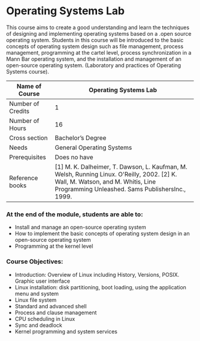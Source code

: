 
# Operating Systems Lab

This course aims to create a good understanding and learn the techniques of designing and implementing operating systems based on a .open source operating system. Students in this course will be introduced to the basic concepts of operating system design such as file management, process management, programming at the cartel level, process synchronization in a Mann Bar operating system, and the installation and management of an open-source operating system. (Laboratory and practices of Operating Systems course).

| Name of Course |	Operating Systems Lab |
|---|---|
| Number of Credits | 1 |
| Number of Hours | 16 | 
| Cross section | Bachelor’s Degree | 
| Needs | General Operating Systems |
| Prerequisites | Does no have | 
| Reference books | [1] M. K. Dalheimer, T. Dawson, L. Kaufman, M. Welsh, Running Linux. O'Reilly, 2002. [2] K. Wall, M. Watson, and M. Whitis, Line Programming Unleashed. Sams PublishersInc., 1999. |
	
	
### At the end of the module, students are able to:

- Install and manage an open-source operating system
- How to implement the basic concepts of operating system design in an open-source operating system
- Programming at the kernel level


### Course Objectives:

- Introduction: Overview of Linux including History, Versions, POSIX. Graphic user interface
- Linux installation: disk partitioning, boot loading, using the application menu and system
- Linux file system
- Standard and advanced shell
- Process and clause management
- CPU scheduling in Linux
- Sync and deadlock
- Kernel programming and system services



		
		
		
		
		
		
		
